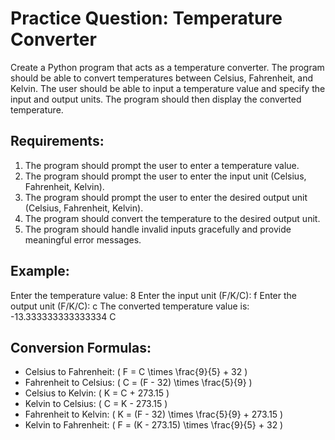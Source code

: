# Practice Question: Temperature Converter

Create a Python program that acts as a temperature converter. The program should be able to convert temperatures between Celsius, Fahrenheit, and Kelvin. The user should be able to input a temperature value and specify the input and output units. The program should then display the converted temperature.

## Requirements:
1. The program should prompt the user to enter a temperature value.
2. The program should prompt the user to enter the input unit (Celsius, Fahrenheit, Kelvin).
3. The program should prompt the user to enter the desired output unit (Celsius, Fahrenheit, Kelvin).
4. The program should convert the temperature to the desired output unit.
5. The program should handle invalid inputs gracefully and provide meaningful error messages.

## Example:
Enter the temperature value: 8
Enter the input unit (F/K/C): f
Enter the output unit (F/K/C): c
The converted temperature value is: -13.333333333333334 C


## Conversion Formulas:
- Celsius to Fahrenheit: \( F = C \times \frac{9}{5} + 32 \)
- Fahrenheit to Celsius: \( C = (F - 32) \times \frac{5}{9} \)
- Celsius to Kelvin: \( K = C + 273.15 \)
- Kelvin to Celsius: \( C = K - 273.15 \)
- Fahrenheit to Kelvin: \( K = (F - 32) \times \frac{5}{9} + 273.15 \)
- Kelvin to Fahrenheit: \( F = (K - 273.15) \times \frac{9}{5} + 32 \)

